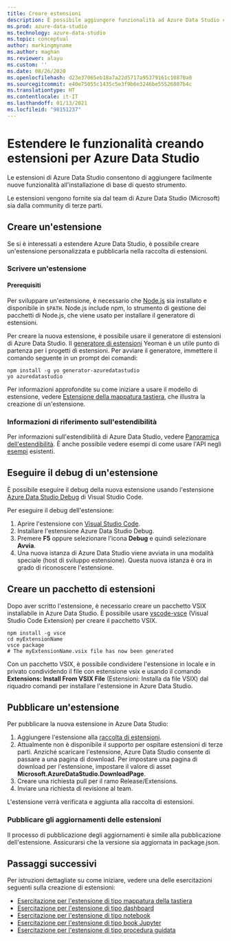 ```yaml
---
title: Creare estensioni
description: È possibile aggiungere funzionalità ad Azure Data Studio con un'estensione. Informazioni su come creare un'estensione e pubblicarla nella raccolta delle estensioni.
ms.prod: azure-data-studio
ms.technology: azure-data-studio
ms.topic: conceptual
author: markingmyname
ms.author: maghan
ms.reviewer: alayu
ms.custom: ''
ms.date: 08/26/2020
ms.openlocfilehash: d23e37065eb18a7a22d5717a95379161c10870a0
ms.sourcegitcommit: e40e75055c1435c5e3f9b6e3246be55526807b4c
ms.translationtype: HT
ms.contentlocale: it-IT
ms.lasthandoff: 01/13/2021
ms.locfileid: "98151237"
---
```

# <a name="extend-functionality-by-creating-azure-data-studio-extensions"></a>Estendere le funzionalità creando estensioni per Azure Data Studio

Le estensioni di Azure Data Studio consentono di aggiungere facilmente nuove funzionalità all'installazione di base di questo strumento.

Le estensioni vengono fornite sia dal team di Azure Data Studio (Microsoft) sia dalla community di terze parti.

## <a name="author-an-extension"></a>Creare un'estensione

Se si è interessati a estendere Azure Data Studio, è possibile creare un'estensione personalizzata e pubblicarla nella raccolta di estensioni.

### <a name="write-an-extension"></a>Scrivere un'estensione

#### <a name="prerequisites"></a>Prerequisiti

Per sviluppare un'estensione, è necessario che [Node.js](https://nodejs.org/) sia installato e disponibile in `$PATH`. Node.js include npm, lo strumento di gestione dei pacchetti di Node.js, che viene usato per installare il generatore di estensioni.

Per creare la nuova estensione, è possibile usare il generatore di estensioni di Azure Data Studio. Il [generatore di estensioni](https://www.npmjs.com/package/generator-azuredatastudio) Yeoman è un utile punto di partenza per i progetti di estensioni. Per avviare il generatore, immettere il comando seguente in un prompt dei comandi:

```console
npm install -g yo generator-azuredatastudio
yo azuredatastudio
```

Per informazioni approfondite su come iniziare a usare il modello di estensione, vedere [Estensione della mappatura tastiera](keymap-extension.md), che illustra la creazione di un'estensione.

### <a name="extensibility-references"></a>Informazioni di riferimento sull'estendibilità

Per informazioni sull'estendibilità di Azure Data Studio, vedere [Panoramica dell'estendibilità](../extensibility.md). È anche possibile vedere esempi di come usare l'API negli [esempi](https://github.com/Microsoft/azuredatastudio/tree/main/samples) esistenti.

## <a name="debug-an-extension"></a>Eseguire il debug di un'estensione

È possibile eseguire il debug della nuova estensione usando l'estensione [Azure Data Studio Debug](https://github.com/kevcunnane/sqlops-debug) di Visual Studio Code.

Per eseguire il debug dell'estensione:

1. Aprire l'estensione con [Visual Studio Code](https://code.visualstudio.com/).
2. Installare l'estensione Azure Data Studio Debug.
3. Premere **F5** oppure selezionare l'icona **Debug** e quindi selezionare **Avvia**.
4. Una nuova istanza di Azure Data Studio viene avviata in una modalità speciale (host di sviluppo estensione). Questa nuova istanza è ora in grado di riconoscere l'estensione.

## <a name="create-an-extension-package"></a>Creare un pacchetto di estensioni

Dopo aver scritto l'estensione, è necessario creare un pacchetto VSIX installabile in Azure Data Studio. È possibile usare [vscode-vsce](https://github.com/Microsoft/vscode-vsce) (Visual Studio Code Extension) per creare il pacchetto VSIX.

```console
npm install -g vsce
cd myExtensionName
vsce package
# The myExtensionName.vsix file has now been generated
```

Con un pacchetto VSIX, è possibile condividere l'estensione in locale e in privato condividendo il file con estensione vsix e usando il comando **Extensions: Install From VSIX File** (Estensioni: Installa da file VSIX) dal riquadro comandi per installare l'estensione in Azure Data Studio.

## <a name="publish-an-extension"></a>Pubblicare un'estensione

Per pubblicare la nuova estensione in Azure Data Studio:

1. Aggiungere l'estensione alla [raccolta di estensioni](https://github.com/Microsoft/azuredatastudio/blob/release/extensions/extensionsGallery.json).
2. Attualmente non è disponibile il supporto per ospitare estensioni di terze parti. Anziché scaricare l'estensione, Azure Data Studio consente di passare a una pagina di download. Per impostare una pagina di download per l'estensione, impostare il valore di asset **Microsoft.AzureDataStudio.DownloadPage**.
3. Creare una richiesta pull per il ramo Release/Extensions.
4. Inviare una richiesta di revisione al team.

L'estensione verrà verificata e aggiunta alla raccolta di estensioni.

### <a name="publish-extension-updates"></a>Pubblicare gli aggiornamenti delle estensioni

Il processo di pubblicazione degli aggiornamenti è simile alla pubblicazione dell'estensione. Assicurarsi che la versione sia aggiornata in package.json.

## <a name="next-steps"></a>Passaggi successivi

Per istruzioni dettagliate su come iniziare, vedere una delle esercitazioni seguenti sulla creazione di estensioni:

- [Esercitazione per l'estensione di tipo mappatura della tastiera](keymap-extension.md)
- [Esercitazione per l'estensione di tipo dashboard](dashboard-extension.md)
- [Esercitazione per l'estensione di tipo notebook](notebook-extension.md)
- [Esercitazione per l'estensione di tipo book Jupyter](jupyter-book-extension.md)
- [Esercitazione per l'estensione di tipo procedura guidata](wizard-extension.md)
